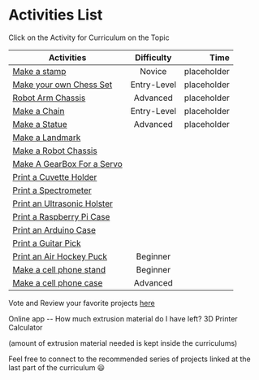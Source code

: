Activities List
===============


Click on the Activity for Curriculum on the Topic


| Activities    | Difficulty    | Time  |
| ------------- |:-------------:| -----:|
| [Make a stamp](1)      | Novice | placeholder |
| [Make your own Chess Set](2)      | Entry-Level |  placeholder |
| [Robot Arm Chassis](3)   | Advanced   |  placeholder |
| [Make a Chain](4) | Entry-Level |  placeholder |
| [Make a Statue](5) | Advanced | placeholder  |  
| [Make a Landmark](6) | | |
| [Make a Robot Chassis](7) |  | |
| [Make A GearBox For a Servo](8) |  | |  
| [Print a Cuvette Holder](9) | | |
| [Print a Spectrometer](10) | | |
| [Print an Ultrasonic Holster](11) |  | |
| [Print a Raspberry Pi Case](12) | | |
| [Print an Arduino Case](13)  | | |
| [Print a Guitar Pick](14)  | | |
| [Print an Air Hockey Puck](15) | Beginner | | 
| [Make a cell phone stand](16) | Beginner | |
| [Make a cell phone case](17) | Advanced |  |



Vote and Review your favorite projects [here](9001)


Online app -- How much extrusion material do I have left?
3D Printer Calculator

(amount of extrusion material needed is kept inside the curriculums)

Feel free to connect to the recommended series of projects linked at the last part of the curriculum :smiley:

